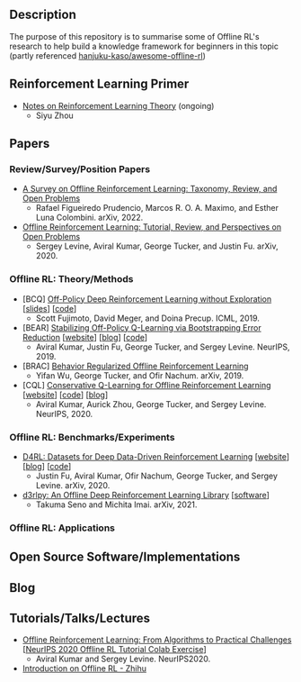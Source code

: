 ## Description
The purpose of this repository is to summarise some of Offline RL's research to help build a knowledge framework for beginners in this topic (partly referenced [hanjuku-kaso/awesome-offline-rl](https://github.com/hanjuku-kaso/awesome-offline-rl))

## Reinforcement Learning Primer
- [Notes on Reinforcement Learning Theory](https://github.com/elated-sawyer/Offline-RL-Tutorial/blob/master/materials/Notes_on_Reinforcement_Learning_Theory.pdf) (ongoing)
	- Siyu Zhou

## Papers
### Review/Survey/Position Papers
- [A Survey on Offline Reinforcement Learning: Taxonomy, Review, and Open Problems](https://arxiv.org/abs/2203.01387)
	- Rafael Figueiredo Prudencio, Marcos R. O. A. Maximo, and Esther Luna Colombini. arXiv, 2022.
- [Offline Reinforcement Learning: Tutorial, Review, and Perspectives on Open Problems](https://arxiv.org/abs/2005.01643)
	- Sergey Levine, Aviral Kumar, George Tucker, and Justin Fu. arXiv, 2020.
### Offline RL: Theory/Methods
- [BCQ] [Off-Policy Deep Reinforcement Learning without Exploration](https://arxiv.org/pdf/1812.02900.pdf) [[slides](https://icml.cc/media/icml-2019/Slides/4583.pdf)] [[code](https://github.com/sfujim/BCQ)]
	- Scott Fujimoto, David Meger, and Doina Precup. ICML, 2019.
- [BEAR] [Stabilizing Off-Policy Q-Learning via Bootstrapping Error Reduction](https://papers.nips.cc/paper/2019/hash/c2073ffa77b5357a498057413bb09d3a-Abstract.html) [[website](https://sites.google.com/view/bear-off-policyrl)] [[blog](https://bair.berkeley.edu/blog/2019/12/05/bear/)] [[code](https://github.com/aviralkumar2907/BEAR)]
	- Aviral Kumar, Justin Fu, George Tucker, and Sergey Levine. NeurIPS, 2019.
- [BRAC] [Behavior Regularized Offline Reinforcement Learning](https://arxiv.org/abs/1911.11361)
 	- Yifan Wu, George Tucker, and Ofir Nachum. arXiv, 2019.
- [CQL] [Conservative Q-Learning for Offline Reinforcement Learning](https://papers.nips.cc/paper/2020/hash/0d2b2061826a5df3221116a5085a6052-Abstract.html) [[website](https://sites.google.com/view/cql-offline-rl)] [[code](https://github.com/aviralkumar2907/CQL)] [[blog](https://bair.berkeley.edu/blog/2020/12/07/offline/)]
	- Aviral Kumar, Aurick Zhou, George Tucker, and Sergey Levine. NeurIPS, 2020.
### Offline RL: Benchmarks/Experiments
- [D4RL: Datasets for Deep Data-Driven Reinforcement Learning](https://arxiv.org/abs/2004.07219) [[website](https://sites.google.com/view/d4rl/home)] [[blog](https://bair.berkeley.edu/blog/2020/06/25/D4RL/)] [[code](https://github.com/rail-berkeley/d4rl)]
	- Justin Fu, Aviral Kumar, Ofir Nachum, George Tucker, and Sergey Levine. arXiv, 2020.
- [d3rlpy: An Offline Deep Reinforcement Learning Library](https://arxiv.org/abs/2111.03788) [[software](https://github.com/takuseno/d3rlpy)]
	- Takuma Seno and Michita Imai. arXiv, 2021.
### Offline RL: Applications
<!--- 
Off-Policy Evaluation and Learning: Theory/Methods
Off-Policy Evaluation: Contextual Bandits
Off-Policy Evaluation: Reinforcement Learning
Off-Policy Learning
Off-Policy Evaluation and Learning: Benchmarks/Experiments
Off-Policy Evaluation and Learning: Applications
Wrap text --->
## Open Source Software/Implementations
## Blog
## Tutorials/Talks/Lectures
- [Offline Reinforcement Learning: From Algorithms to Practical Challenges](https://sites.google.com/view/offlinerltutorial-neurips2020/home) [[NeurIPS 2020 Offline RL Tutorial Colab Exercise](https://colab.research.google.com/drive/1vO0BipQApzrDSPeChHK1rBsqeRh2rH1m?usp=sharing)]
	- Aviral Kumar and Sergey Levine. NeurIPS2020.
- [Introduction on Offline RL - Zhihu](https://zhuanlan.zhihu.com/p/489470062)




